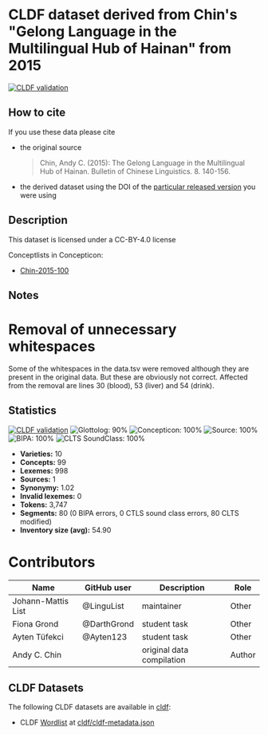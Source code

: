 # CLDF dataset derived from Chin's "Gelong Language in the Multilingual Hub of Hainan" from 2015

[![CLDF validation](https://github.com/digling/chingelong/workflows/CLDF-validation/badge.svg)](https://github.com/digling/chingelong/actions?query=workflow%3ACLDF-validation)

## How to cite

If you use these data please cite
- the original source
  > Chin, Andy C. (2015): The Gelong Language in the Multilingual Hub of Hainan. Bulletin of Chinese Linguistics. 8. 140-156.
- the derived dataset using the DOI of the [particular released version](../../releases/) you were using

## Description


This dataset is licensed under a CC-BY-4.0 license


Conceptlists in Concepticon:
- [Chin-2015-100](https://concepticon.clld.org/contributions/Chin-2015-100)
## Notes

# Removal of unnecessary whitespaces
Some of the whitespaces in the data.tsv were removed although they are present in the original data.
But these are obviously not correct. Affected from the removal are lines 30 (blood), 53 (liver) and 54 (drink).



## Statistics


[![CLDF validation](https://github.com/digling/chingelong/workflows/CLDF-validation/badge.svg)](https://github.com/digling/chingelong/actions?query=workflow%3ACLDF-validation)
![Glottolog: 90%](https://img.shields.io/badge/Glottolog-90%25-yellowgreen.svg "Glottolog: 90%")
![Concepticon: 100%](https://img.shields.io/badge/Concepticon-100%25-brightgreen.svg "Concepticon: 100%")
![Source: 100%](https://img.shields.io/badge/Source-100%25-brightgreen.svg "Source: 100%")
![BIPA: 100%](https://img.shields.io/badge/BIPA-100%25-brightgreen.svg "BIPA: 100%")
![CLTS SoundClass: 100%](https://img.shields.io/badge/CLTS%20SoundClass-100%25-brightgreen.svg "CLTS SoundClass: 100%")

- **Varieties:** 10
- **Concepts:** 99
- **Lexemes:** 998
- **Sources:** 1
- **Synonymy:** 1.02
- **Invalid lexemes:** 0
- **Tokens:** 3,747
- **Segments:** 80 (0 BIPA errors, 0 CTLS sound class errors, 80 CLTS modified)
- **Inventory size (avg):** 54.90

# Contributors

Name               | GitHub user | Description               | Role
---                | ---         | ---                       | ---
Johann-Mattis List | @LinguList  | maintainer                | Other
Fiona Grond        | @DarthGrond | student task              | Other
Ayten Tüfekci      | @Ayten123   | student task              | Other
Andy C. Chin       |             | original data compilation | Author




## CLDF Datasets

The following CLDF datasets are available in [cldf](cldf):

- CLDF [Wordlist](https://github.com/cldf/cldf/tree/master/modules/Wordlist) at [cldf/cldf-metadata.json](cldf/cldf-metadata.json)